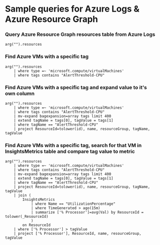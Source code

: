 # Sample queries for Azure Logs & Azure Resource Graph

### Query Azure Resource Graph resources table from Azure Logs
```
arg("").resources
```

### Find Azure VMs with a specific tag
```
arg("").resources
    | where type =~ 'microsoft.compute/virtualMachines'
    | where tags contains "AlertThreshold-CPU"
```

### Find Azure VMs with a specific tag and expand value to it's own column
```
arg("").resources
    | where type =~ 'microsoft.compute/virtualMachines'
    | where tags contains "AlertThreshold-CPU"
    | mv-expand bagexpansion=array tags limit 400
    | extend tagName = tags[0], tagValue = tags[1] 
    | where tagName == "AlertThreshold-CPU"
    | project ResourceId=tolower(id), name, resourceGroup, tagName, tagValue
```

### Find Azure VMs with a specific tag, search for that VM in InsightsMetrics table and compare tag value to metric
```
arg("").resources
    | where type =~ 'microsoft.compute/virtualMachines'
    | where tags contains "AlertThreshold-CPU"
    | mv-expand bagexpansion=array tags limit 400
    | extend tagName = tags[0], tagValue = tags[1] 
    | where tagName == "AlertThreshold-CPU"
    | project ResourceId=tolower(id), name, resourceGroup, tagName, tagValue
    | join ( 
        InsightsMetrics
            | where Name == "UtilizationPercentage"
            | where TimeGenerated > ago(15m)
            | summarize ['% Processor']=avg(Val) by ResourceId = tolower(_ResourceId)
            )
        on ResourceId
    | where ['% Processor'] > tagValue
    | project ['% Processor'], ResourceId, name, resourceGroup, tagValue
```